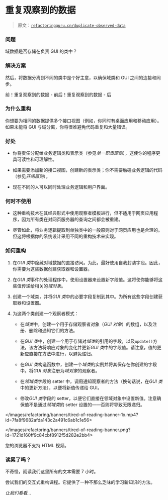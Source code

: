 # 重复观察到的数据

> 原文：[`refactoringguru.cn/duplicate-observed-data`](https://refactoringguru.cn/duplicate-observed-data)

### 问题

域数据是否存储在负责 GUI 的类中？

### 解决方案

然后，将数据分离到不同的类中是个好主意，以确保域类和 GUI 之间的连接和同步。

前！重复观察到的数据 - 前后！重复观察到的数据 - 后

### 为什么重构

你想要为相同的数据提供多个接口视图（例如，你同时有桌面应用和移动应用）。如果未能将 GUI 与域分离，你将很难避免代码重复和大量错误。

### 好处

+   你将责任分配给业务逻辑类和表示类（参见*单一职责原则*），这使你的程序更具可读性和可理解性。

+   如果需要添加新的接口视图，创建新的表示类；你不需要触碰业务逻辑的代码（参见*开闭原则*）。

+   现在不同的人可以同时处理业务逻辑和用户界面。

### 何时不使用

+   这种重构技术在其经典形式中使用观察者模板进行，但不适用于网页应用程序，因为所有类在对网页服务器的查询之间都会被重建。

+   尽管如此，将业务逻辑提取到单独类中的一般原则对于网页应用也是合理的。但这将根据你的系统设计采用不同的重构技术来实现。

### 如何重构

1.  在*GUI 类*中隐藏对域数据的直接访问。为此，最好使用自我封装字段。因此，你需要为这些数据创建获取器和设置器。

1.  在*GUI 类*事件的处理程序中，使用设置器来设置新字段值。这将使你能够将这些值传递给相关的*域对象*。

1.  创建一个域类，并将*GUI 类*中的必要字段复制到其中。为所有这些字段创建获取器和设置器。

1.  为这两个类创建一个观察者模式：

    +   在*域类*中，创建一个用于存储观察者对象（*GUI 对象*）的数组，以及注册、删除和通知它们的方法。

    +   在*GUI 类*中，创建一个用于存储对*域类*的引用的字段，以及`update()`方法，该方法将响应对象的变化并更新*GUI 类*中的字段值。请注意，值的更新应直接在方法中进行，以避免递归。

    +   在*GUI 类*构造函数中，创建一个*域类*的实例并将其保存在你创建的字段中。将*GUI 对象*注册为*域对象*的观察者。

    +   在*领域类*字段的 setter 中，调用通知观察者的方法（换句话说，在*GUI 类*中的更新方法），以便将新值传递给 GUI。

    +   修改*GUI 类*字段的 setter，以便它们直接在领域对象中设置新值。注意确保值不是通过*领域类*的 setter 设置的——否则将导致无限递归。

</images/refactoring/banners/tired-of-reading-banner-1x.mp4?id=7fa8f9682afda143c2a491c6ab1c1e56>

</images/refactoring/banners/tired-of-reading-banner.png?id=1721d160ff9c84cbf8912f5d282e2bb4>

您的浏览器不支持 HTML 视频。

### 读累了吗？

不奇怪，阅读我们这里所有的文本需要 7 小时。

尝试我们的交互式重构课程。它提供了一种不那么乏味的学习新知识的方法。

*让我们看看…*
